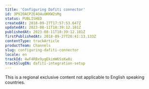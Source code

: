 ```yaml
---
title: 'Configuring Dafiti connector'
id: 3PV2OACP2E4O4uOKKW2sMg
status: PUBLISHED
createdAt: 2018-09-27T17:57:53.647Z
updatedAt: 2023-08-11T18:39:12.181Z
publishedAt: 2023-08-11T18:39:12.181Z
firstPublishedAt: 2018-09-27T20:41:13.133Z
contentType: trackArticle
productTeam: Channels
slug: configuring-dafiti-connector
locale: en
trackId: 4wF4RBx9ygEkimW6SsKw8i
trackSlugEN: dafiti-integration-setup
---
```


<div class="alert alert-warning" role="alert">This is a regional exclusive content not applicable to 
English speaking countries.</div>
